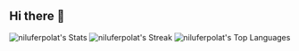 ## Hi there 👋

<!--
**niluferpolat/niluferpolat** is a ✨ _special_ ✨ repository because its `README.md` (this file) appears on your GitHub profile.

Here are some ideas to get you started:

- 🔭 I’m currently working on ...
- 🌱 I’m currently learning ...
- 👯 I’m looking to collaborate on ...
- 🤔 I’m looking for help with ...
- 💬 Ask me about ...
- 📫 How to reach me: ...
- 😄 Pronouns: ...
- ⚡ Fun fact: ...
-->
![niluferpolat's Stats](https://github-readme-stats.vercel.app/api?username=niluferpolat&theme=dracula&show_icons=true&hide_border=false&count_private=true)
![niluferpolat's Streak](https://github-readme-streak-stats.herokuapp.com/?user=niluferpolat&theme=dracula&hide_border=false)
![niluferpolat's Top Languages](https://github-readme-stats.vercel.app/api/top-langs/?username=niluferpolat&theme=dracula&show_icons=true&hide_border=false&layout=compact)
